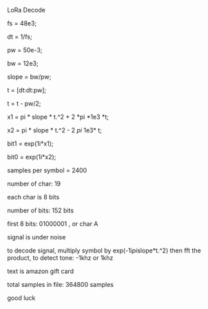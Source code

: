 LoRa Decode

fs = 48e3;

dt = 1/fs;

pw = 50e-3;

bw = 12e3;

slope = bw/pw;

t = [dt:dt:pw];

t = t - pw/2;


x1 = pi * slope * t.^2  +  2 *pi *1e3 *t;

x2 = pi * slope * t.^2  -  2 *pi* 1e3* t;



bit1 = exp(1i*x1);

bit0 = exp(1i*x2);


samples per symbol = 2400

number of char:  19

each char is 8 bits

number of bits:  152 bits

first 8 bits:   01000001 ,   or char A

signal is under noise

to decode signal,
multiply symbol by  exp(-1i*pi*slope*t.^2) 
then fft the product, to detect tone:    -1khz or 1khz  

text is amazon gift card


total samples in file:  364800 samples

good luck



